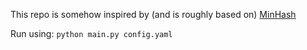 This repo is somehow inspired by (and is roughly based on) [MinHash](https://github.com/chrisjmccormick/MinHash)

Run using: ``python main.py config.yaml``
